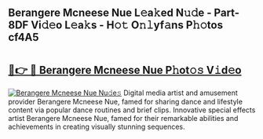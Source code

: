 ## Berangere Mcneese Nue L𝚎a𝚔ed N𝚞𝚍e - Part-8DF Vi𝚍𝚎o L𝚎a𝚔s - H𝚘𝚝 O𝚗𝚕yf𝚊ns P𝚑𝚘tos cf4A5

# <h2><a href="http://kfdyeyk.oniu.top/?m=Berangere+Mcneese+Nue">🔗👉 🔴 Berangere Mcneese Nue P𝚑ot𝚘𝚜 V𝚒d𝚎o</a></h2>

[![Berangere Mcneese Nue Nu𝚍e𝚜](https://i.imgur.com/0qMVB7G.gif)](http://kfdyeyk.oniu.top/?m=Berangere+Mcneese+Nue)
Digital media artist and amusement provider Berangere Mcneese Nue, famed for sharing dance and lifestyle content via popular dance routines and brief clips. Innovative special effects artist Berangere Mcneese Nue, famed for their remarkable abilities and achievements in creating visually stunning sequences.  
